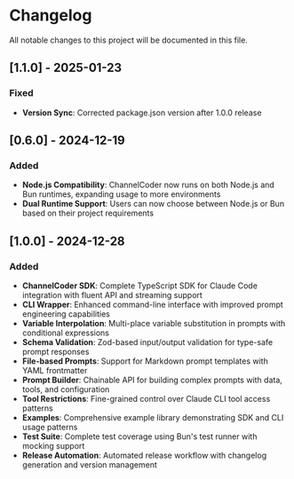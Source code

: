# Changelog

All notable changes to this project will be documented in this file.



## [1.1.0] - 2025-01-23

### Fixed
- **Version Sync**: Corrected package.json version after 1.0.0 release

## [0.6.0] - 2024-12-19

### Added
- **Node.js Compatibility**: ChannelCoder now runs on both Node.js and Bun runtimes, expanding usage to more environments
- **Dual Runtime Support**: Users can now choose between Node.js or Bun based on their project requirements

## [1.0.0] - 2024-12-28

### Added
- **ChannelCoder SDK**: Complete TypeScript SDK for Claude Code integration with fluent API and streaming support
- **CLI Wrapper**: Enhanced command-line interface with improved prompt engineering capabilities  
- **Variable Interpolation**: Multi-place variable substitution in prompts with conditional expressions
- **Schema Validation**: Zod-based input/output validation for type-safe prompt responses
- **File-based Prompts**: Support for Markdown prompt templates with YAML frontmatter
- **Prompt Builder**: Chainable API for building complex prompts with data, tools, and configuration
- **Tool Restrictions**: Fine-grained control over Claude CLI tool access patterns
- **Examples**: Comprehensive example library demonstrating SDK and CLI usage patterns
- **Test Suite**: Complete test coverage using Bun's test runner with mocking support
- **Release Automation**: Automated release workflow with changelog generation and version management